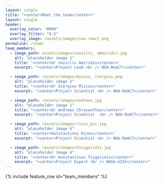 ```yaml
---
layout: single
title: "<center>Meet the team</center>"
layout: single
header:
  overlay_color: "#000"
  overlay_filter: "0.5"
  overlay_image: /assets/images/noa-react.png
permalink: /team/
team_members:
  - image_path: assets/images/vassilis_ amoiridis.jpg
    alt: "placeholder image 1"
    title: '<center>Dr Vassilis Amiridis</center>'
    excerpt: "<center>Project Lead <br /> NOA-ReaCT</center>"

  - image_path: /assets/images/misios_ stergios.png
    alt: "placeholder image 2"
    title: "<center>Dr Stergios Misios</center>"
    excerpt: "<center>Project Scientist <br /> NOA-ReACT</center>"

  - image_path: /assets/images/andreas.jpg
    alt: "placeholder image 1"
    title: "<center>Dr Andreas Chrysanthou</center>"
    excerpt: "<center>Project Scientist  <br /> NOA-ReACT</center>"

  - image_path: /assets/images/rizos_pic.jpg
    alt: "placeholder image 4"
    title: "<center>Konstantinos Rizos</center>"
    excerpt: "<center>Project Scientist <br /> NOA-ReACT</center>"

  - image_path: /assets/images/ktsigaridis.jpg
    alt: "placeholder image 4"
    title: "<center>Dr Konstantinos Tsigaridis</center>"
    excerpt: "<center>Project Expert <br /> NASA-GISS</center>"
---
```



{% include feature_row id="team_members" %}